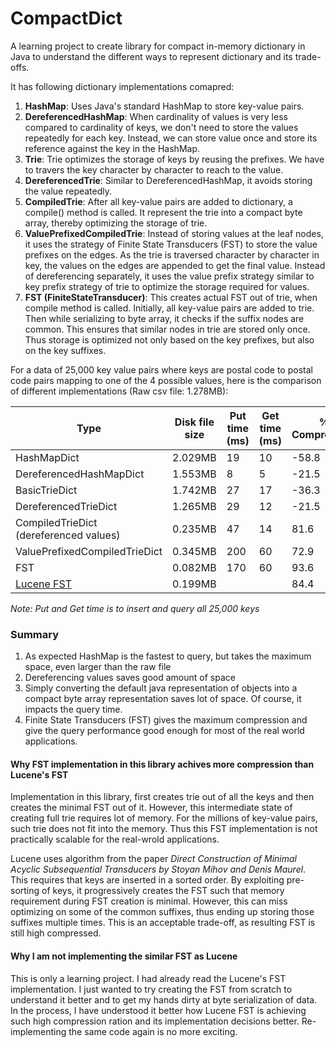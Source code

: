 # CompactDict
A learning project to create library for compact in-memory dictionary in Java to understand the different ways to represent dictionary and its trade-offs.


It has following dictionary implementations comapred:
1. **HashMap**: Uses Java's standard HashMap to store key-value pairs.
2. **DereferencedHashMap**: When cardinality of values is very less compared to cardinality of keys, we don't need to store the values repeatedly for each key. Instead, we can store value once and store its reference against the key in the HashMap.
3. **Trie**: Trie optimizes the storage of keys by reusing the prefixes. We have to travers the key character by character to reach to the value.
4. **DereferencedTrie**: Similar to DereferencedHashMap, it avoids storing the value repeatedly.
5. **CompiledTrie**: After all key-value pairs are added to dictionary, a compile() method is called. It represent the trie into a compact byte array, thereby optimizing the storage of trie.
6. **ValuePrefixedCompiledTrie**: Instead of storing values at the leaf nodes, it uses the strategy of Finite State Transducers (FST) to store the value prefixes on the edges. As the trie is traversed character by character in key, the values on the edges are appended to get the final value. Instead of dereferencing separately, it uses the value prefix strategy similar to key prefix strategy of trie to optimize the storage required for values.
7. **FST (FiniteStateTransducer)**: This creates actual FST out of trie, when compile method is called. Initially, all key-value pairs are added to trie. Then while serializing to byte array, it checks if the suffix nodes are common. This ensures that similar nodes in trie are stored only once. Thus storage is optimized not only based on the key prefixes, but also on the key suffixes.

For a data of 25,000 key value pairs where keys are postal code to postal code pairs mapping to one of the 4 possible values, here is the comparison of different implementations (Raw csv file: 1.278MB):

| Type                                   | Disk file size | Put time (ms) | Get time (ms)  | % Compression |
| -------------------------------------- | -------------- | -------- | -------- | ------------- |
| HashMapDict                            | 2.029MB        | 19       | 10       | -58.8         |
| DereferencedHashMapDict                | 1.553MB        | 8        | 5        | -21.5         |
| BasicTrieDict                          | 1.742MB        | 27       | 17       | -36.3         |
| DereferencedTrieDict                   | 1.265MB        | 29       | 12       | -21.5         |
| CompiledTrieDict (dereferenced values) | 0.235MB        | 47       | 14       | 81.6          |
| ValuePrefixedCompiledTrieDict          | 0.345MB        | 200      | 60       | 72.9          |
| FST                                    | 0.082MB        | 170      | 60       | 93.6          |
| [Lucene FST](https://github.com/apache/lucene)| 0.199MB        |          |          | 84.4          |

*Note: Put and Get time is to insert and query all 25,000 keys* 

### Summary
1. As expected HashMap is the fastest to query, but takes the maximum space, even larger than the raw file
2. Dereferencing values saves good amount of space
3. Simply converting the default java representation of objects into a compact byte array representation saves lot of space. Of course, it impacts the query time.
4. Finite State Transducers (FST) gives the maximum compression and give the query performance good enough for most of the real world applications. 

#### Why FST implementation in this library achives more compression than Lucene's FST 
Implementation in this library, first creates trie out of all the keys and then creates the minimal FST out of it. However, this intermediate state of creating full trie requires lot of memory. For the millions of key-value pairs, such trie does not fit into the memory. Thus this FST implementation is not practically scalable for the real-wrold applications. 

Lucene uses algorithm from the paper *Direct Construction of Minimal Acyclic Subsequential Transducers by Stoyan Mihov and Denis Maurel*. This requires that keys are inserted in a sorted order. By exploiting pre-sorting of keys, it progressively creates the FST such that memory requirement during FST creation is minimal. However, this can miss optimizing on some of the common suffixes, thus ending up storing those suffixes multiple times. This is an acceptable trade-off, as resulting FST is still high compressed.

#### Why I am not implementing the similar FST as Lucene
This is only a learning project. I had already read the Lucene's FST implementation. I just wanted to try creating the FST from scratch to understand it better and to get my hands dirty at byte serialization of data. In the process, I have understood it better how Lucene FST is achieving such high compression ration and its implementation decisions better. Re-implementing the same code again is no more exciting.
